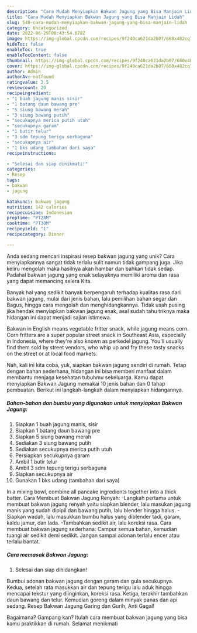 ```yaml
---
description: "Cara Mudah Menyiapkan Bakwan Jagung yang Bisa Manjain Lidah"
title: "Cara Mudah Menyiapkan Bakwan Jagung yang Bisa Manjain Lidah"
slug: 540-cara-mudah-menyiapkan-bakwan-jagung-yang-bisa-manjain-lidah
category: Uncategorized
date: 2022-06-29T00:43:54.678Z
image: https://img-global.cpcdn.com/recipes/9f240ca621da2b07/680x482cq70/bakwan-jagung-foto-resep-utama.jpg
hideToc: false
enableToc: true
enableTocContent: false
thumbnail: https://img-global.cpcdn.com/recipes/9f240ca621da2b07/680x482cq70/bakwan-jagung-foto-resep-utama.jpg
cover: https://img-global.cpcdn.com/recipes/9f240ca621da2b07/680x482cq70/bakwan-jagung-foto-resep-utama.jpg
author: Admin
authorAv: notfound
ratingvalue: 3.5
reviewcount: 20
recipeingredient:
- "1 buah jagung manis sisir"
- "1 batang daun bawang pre"
- "5 siung bawang merah"
- "3 siung bawang putih"
- "secukupnya merica putih utuh"
- "secukupnya garam"
- "1 butir telur"
- "3 sdm tepung terigu serbaguna"
- "secukupnya air"
- "1 bks udang tambahan dari saya"
recipeinstructions:

- "Selesai dan siap dinikmati!"
categories:
- Resep
tags:
- bakwan
- jagung

katakunci: bakwan jagung 
nutrition: 142 calories
recipecuisine: Indonesian
preptime: "PT28M"
cooktime: "PT30M"
recipeyield: "1"
recipecategory: Dinner

---
```





Anda sedang mencari inspirasi resep bakwan jagung yang unik? Cara menyiapkannya sangat tidak terlalu sulit namun tidak gampang juga. Jika keliru mengolah maka hasilnya akan hambar dan bahkan tidak sedap. Padahal bakwan jagung yang enak selayaknya memiliki aroma dan rasa yang dapat memancing selera Kita.





Banyak hal yang sedikit banyak berpengaruh terhadap kualitas rasa dari bakwan jagung, mulai dari jenis bahan, lalu pemilihan bahan segar dan Bagus, hingga cara mengolah dan menghidangkannya. Tidak usah pusing jika hendak menyiapkan bakwan jagung enak,      asal sudah tahu triknya maka hidangan ini dapat menjadi sajian istimewa.














Bakwan in English means vegetable fritter snack, while jagung means corn. Corn fritters are a super popular street snack in Southeast Asia, especially in Indonesia, where they&#39;re also known as perkedel jagung. You&#39;ll usually find them sold by street vendors, who whip up and fry these tasty snacks on the street or at local food markets.






Nah, kali ini kita coba, yuk, siapkan bakwan jagung sendiri di rumah. Tetap dengan bahan sederhana, hidangan ini bisa memberi manfaat dalam membantu menjaga kesehatan tubuhmu sekeluarga. Kamu dapat menyiapkan Bakwan Jagung memakai 10 jenis bahan dan 0 tahap pembuatan. Berikut ini langkah-langkah dalam menyiapkan hidangannya.

<!--inarticleads1-->

##### Bahan-bahan dan bumbu yang digunakan untuk menyiapkan Bakwan Jagung:

1. Siapkan 1 buah jagung manis, sisir
1. Siapkan 1 batang daun bawang pre
1. Siapkan 5 siung bawang merah
1. Sediakan 3 siung bawang putih
1. Sediakan secukupnya merica putih utuh
1. Persiapkan secukupnya garam
1. Ambil 1 butir telur
1. Ambil 3 sdm tepung terigu serbaguna
1. Siapkan secukupnya air
1. Gunakan 1 bks udang (tambahan dari saya)


In a mixing bowl, combine all pancake ingredients together into a thick batter. Cara Membuat Bakwan Jagung Renyah: -Langkah pertama untuk membuat bakwan jagung renyah yaitu siapkan blender, lalu masukan jagung manis yang sudah dipipil dan bawang putih, lalu blender hingga halus. -Siapkan wadah, lalu masukkan bumbu halus yang diblender tadi, garam, kaldu jamur, dan lada. -Tambahkan sedikit air, lalu koreksi rasa. Cara membuat bakwan jagung sederhana: Campur semua bahan, kemudian tuangi air sedikit demi sedikit. Jangan sampai adonan terlalu encer atau terlalu bantat. 

<!--inarticleads2-->

##### Cara memasak Bakwan Jagung:


1. Selesai dan siap dihidangkan!

Bumbui adonan bakwan jagung dengan garam dan gula secukupnya. Kedua, setelah rata masukkan air dan tepung terigu lalu aduk hingga mencapai tekstur yang diinginkan, koreksi rasa. Ketiga, terakhir tambahkan daun bawang dan telur. Kemudian goreng dalam minyak panas dan api sedang. Resep Bakwan Jagung Garing dan Gurih, Anti Gagal! 

Bagaimana? Gampang kan? Itulah cara membuat bakwan jagung yang bisa kamu praktikkan di rumah. Selamat menikmati
